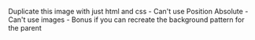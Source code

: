Duplicate this image with just html and css
      - Can't use Position Absolute
      - Can't use images
      - Bonus if you can recreate the
        background pattern for the parent
